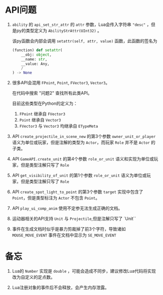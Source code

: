 # API问题

1. `ability` 的 `api_set_str_attr` 的 `attr` 参数，Lua会传入字符串 `"desc"` ，但是py的类型定义为 `AbilityStrAttr(UInt32)` 。
    
    该py函数会内部会调用 `setattr(self, attr, value)` 函数，此函数的签名为
    ```python
    (function) def setattr(
        __obj: object,
        __name: str,
        __value: Any,
        /
    ) -> None
    ```

2. 很多API会混用 `FPoint`, `Point`, `FVector3`, `Vector3`。

    在代码中搜索 "问题2" 查找所有此类API。

    目前这些类型在Python的定义为：

    1. `FPoint` 继承自 `FVector3`
    2. `Point` 继承自 `Vector3`
    3. `FVector3` 与 `Vector3` 均继承自 `ETypeMeta`

3. API `create_projectile_in_scene_new` 的第3个参数 `owner_unit_or_player` 语义为单位或玩家，但是注解的类型为 `Actor`，而玩家 `Role` 并不是 `Actor` 的子类。

4. API `GameAPI.create_unit` 的第4个参数 `role_or_unit` 语义和实现为单位或玩家，但是类型注解只写了 `Role`

5. API `get_visibility_of_unit` 的第1个参数 `role_or_unit` 语义为单位或玩家，但是类型注解只写了 `Role`

6. API `create_spot_light_to_point` 的第3个参数 `target` 实现中包含了 `Point`，但是类型标注为 `Actor` 不包含 `Point`。

7. API `play_ui_comp_anim` 使用不定参无法生成正确的文档。

8. 运动器相关的API支持 `Unit` 与 `Projectile`,但是注解只写了 `Unit``

9. 事件在生成文档时似乎是暴力剪裁掉了前3个字符，导致诸如 `MOUSE_MOVE_EVENT` 事件在文档中显示为 `SE_MOVE_EVENT`

# 备忘

1. Lua的 `Number` 实现是 `double` ，可能会造成不同步，建议修改Lua代码将实现改为自定义的定点数。

2. Lua注册对象的事件后不会释放，会产生内存泄露。
